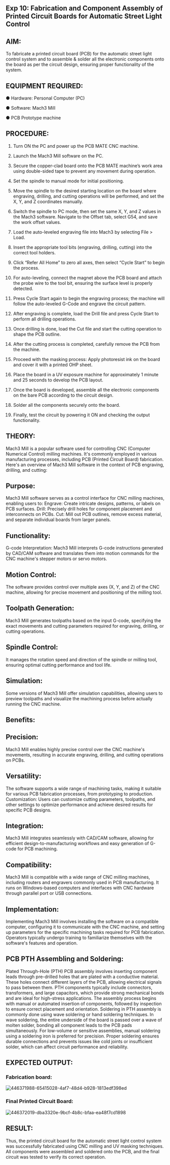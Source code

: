 ## Exp 10: Fabrication and Component Assembly of Printed Circuit Boards for Automatic Street Light Control

## AIM:
To fabricate a printed circuit board (PCB) for the automatic street light control system and to assemble & solder all the electronic components onto the board as per the circuit design, ensuring proper functionality of the system.
## EQUIPMENT REQUIRED:
● Hardware: Personal Computer (PC)

● Software: Mach3 Mill

● PCB Prototype machine

## PROCEDURE:
1. Turn ON the PC and power up the PCB MATE CNC machine.

2. Launch the Mach3 Mill software on the PC.

3. Secure the copper-clad board onto the PCB MATE machine’s work area using double-sided tape to prevent any movement during operation.

4. Set the spindle to manual mode for initial positioning.

5. Move the spindle to the desired starting location on the board where engraving, drilling, and cutting operations will be performed, and set the X, Y, and Z coordinates manually.

6. Switch the spindle to PC mode, then set the same X, Y, and Z values in the Mach3 software. Navigate to the Offset tab, select G54, and save the work offset values.

7. Load the auto-leveled engraving file into Mach3 by selecting File > Load.

8. Insert the appropriate tool bits (engraving, drilling, cutting) into the correct tool holders.

9. Click “Refer All Home” to zero all axes, then select “Cycle Start” to begin the process.

10. For auto-leveling, connect the magnet above the PCB board and attach the probe wire to the tool bit, ensuring the surface level is properly detected.

11. Press Cycle Start again to begin the engraving process; the machine will follow the auto-leveled G-Code and engrave the circuit pattern.

12. After engraving is complete, load the Drill file and press Cycle Start to perform all drilling operations.

13. Once drilling is done, load the Cut file and start the cutting operation to shape the PCB outline.

14. After the cutting process is completed, carefully remove the PCB from the machine.

15. Proceed with the masking process: Apply photoresist ink on the board and cover it with a printed OHP sheet.

16. Place the board in a UV exposure machine for approximately 1 minute and 25 seconds to develop the PCB layout.

17. Once the board is developed, assemble all the electronic components on the bare PCB according to the circuit design.

18. Solder all the components securely onto the board.

19. Finally, test the circuit by powering it ON and checking the output functionality.

## THEORY:
Mach3 Mill is a popular software used for controlling CNC (Computer Numerical Control) milling machines. It's commonly employed in various manufacturing processes, including PCB (Printed Circuit Board) fabrication. Here's an overview of Mach3 Mill software in the context of PCB engraving, drilling, and cutting:

## Purpose:
Mach3 Mill software serves as a control interface for CNC milling machines, enabling users to: Engrave: Create intricate designs, patterns, or labels on PCB surfaces. Drill: Precisely drill holes for component placement and interconnects on PCBs. Cut: Mill out PCB outlines, remove excess material, and separate individual boards from larger panels.

## Functionality:
G-code Interpretation:
Mach3 Mill interprets G-code instructions generated by CAD/CAM software and translates them into motion commands for the CNC machine's stepper motors or servo motors.

## Motion Control:
The software provides control over multiple axes (X, Y, and Z) of the CNC machine, allowing for precise movement and positioning of the milling tool.

## Toolpath Generation:
Mach3 Mill generates toolpaths based on the input G-code, specifying the exact movements and cutting parameters required for engraving, drilling, or cutting operations.

## Spindle Control:
It manages the rotation speed and direction of the spindle or milling tool, ensuring optimal cutting performance and tool life.

## Simulation:
Some versions of Mach3 Mill offer simulation capabilities, allowing users to preview toolpaths and visualize the machining process before actually running the CNC machine.

## Benefits:
## Precision:
Mach3 Mill enables highly precise control over the CNC machine's movements, resulting in accurate engraving, drilling, and cutting operations on PCBs.

## Versatility:
The software supports a wide range of machining tasks, making it suitable for various PCB fabrication processes, from prototyping to production. Customization: Users can customize cutting parameters, toolpaths, and other settings to optimize performance and achieve desired results for specific PCB designs.

## Integration:
Mach3 Mill integrates seamlessly with CAD/CAM software, allowing for efficient design-to-manufacturing workflows and easy generation of G-code for PCB machining.

## Compatibility:
Mach3 Mill is compatible with a wide range of CNC milling machines, including routers and engravers commonly used in PCB manufacturing. It runs on Windows-based computers and interfaces with CNC hardware through parallel port or USB connections.

## Implementation:
Implementing Mach3 Mill involves installing the software on a compatible computer, configuring it to communicate with the CNC machine, and setting up parameters for the specific machining tasks required for PCB fabrication. Operators typically undergo training to familiarize themselves with the software's features and operation.

## PCB PTH Assembling and Soldering:
Plated Through-Hole (PTH) PCB assembly involves inserting component leads through pre-drilled holes that are plated with a conductive material. These holes connect different layers of the PCB, allowing electrical signals to pass between them. PTH components typically include connectors, transformers, and large capacitors, which provide strong mechanical bonds and are ideal for high-stress applications. The assembly process begins with manual or automated insertion of components, followed by inspection to ensure correct placement and orientation. Soldering in PTH assembly is commonly done using wave soldering or hand soldering techniques. In wave soldering, the entire underside of the board is passed over a wave of molten solder, bonding all component leads to the PCB pads simultaneously. For low-volume or sensitive assemblies, manual soldering using a soldering iron is preferred for precision. Proper soldering ensures durable connections and prevents issues like cold joints or insufficient solder, which can affect circuit performance and reliability.
## EXPECTED OUTPUT:
### Fabrication board:
![446371988-65415028-4af7-48d4-b928-1813edf398ed](https://github.com/user-attachments/assets/a413027e-d8d9-47df-b4be-fe75b41d9057)

### Final Printed Circuit Board:
![446372019-dba3320e-9bcf-4b8c-bfaa-ea48f7cd1898](https://github.com/user-attachments/assets/91f984b7-3932-4f66-bb33-f97ce0b34d17)

## RESULT:
Thus, the printed circuit board for the automatic street light control system was successfully fabricated using CNC milling and UV masking techniques. All components were assembled and soldered onto the PCB, and the final circuit was tested to verify its correct operation.

